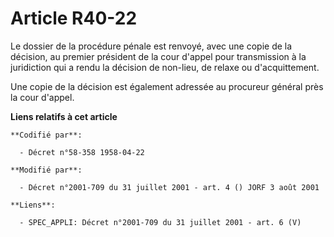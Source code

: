 # Article R40-22

Le dossier de la procédure pénale est renvoyé, avec une copie de la décision, au premier président de la cour d'appel pour
transmission à la juridiction qui a rendu la décision de non-lieu, de relaxe ou d'acquittement.

Une copie de la décision est également adressée au procureur général près la cour d'appel.

**Liens relatifs à cet article**

	**Codifié par**:

	  - Décret n°58-358 1958-04-22

	**Modifié par**:

	  - Décret n°2001-709 du 31 juillet 2001 - art. 4 () JORF 3 août 2001

	**Liens**:

	  - SPEC_APPLI: Décret n°2001-709 du 31 juillet 2001 - art. 6 (V)
